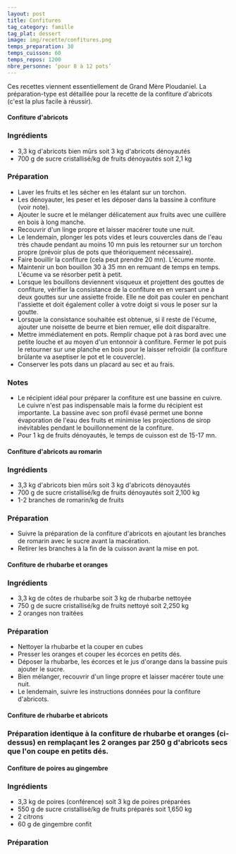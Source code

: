 ```yaml
---
layout: post
title: Confitures
tag_category: famille
tag_plat: dessert
image: img/recette/confitures.png
temps_preparation: 30
temps_cuisson: 60
temps_repos: 1200
nbre_personne: ‘pour 8 à 12 pots’
---
```

Ces recettes viennent essentiellement de Grand Mère Ploudaniel.
La préparation-type est détaillée pour la recette de la confiture d'abricots (c'est la plus facile à réussir).

#### Confiture d'abricots
### Ingrédients
* 3,3 kg d'abricots bien mûrs soit 3 kg d'abricots dénoyautés
* 700 g de sucre cristallisé/kg de fruits dénoyautés soit 2,1 kg


### Préparation
* Laver les fruits et les sécher en les étalant sur un torchon.
* Les dénoyauter, les peser et les déposer dans la bassine à confiture (voir note).
* Ajouter le sucre et le mélanger délicatement aux fruits avec une cuillère en bois à long manche.
* Recouvrir d'un linge propre et laisser macérer toute une nuit.
* Le lendemain, plonger les pots vides et leurs couvercles dans de l'eau très chaude pendant au moins 10 mn puis les retourner sur un torchon propre (prévoir plus de pots que théoriquement nécessaire).
* Faire bouillir la confiture (cela peut prendre 20 mn). L'écume monte.
* Maintenir un bon bouillon 30 à 35 mn en remuant de temps en temps. L'écume va se résorber petit à petit.
* Lorsque les bouillons deviennent visqueux et projettent des gouttes de confiture, vérifier la consistance de la confiture en en versant une à deux gouttes sur une assiette froide. Elle ne doit pas couler en penchant l'assiette et doit également coller à votre doigt si vous le poser sur la goutte.
* Lorsque la consistance souhaitée est obtenue, si il reste de l'écume, ajouter une noisette de beurre et bien remuer, elle doit disparaître.
* Mettre immédiatement en pots. Remplir chaque pot à ras bord avec une petite louche et au moyen d'un entonnoir à confiture. Fermer le pot puis le retourner sur une planche en bois pour le laisser refroidir (la confiture brûlante va aseptiser le pot et le couvercle).
* Conserver les pots dans un placard au sec et au frais.


### Notes
* Le récipient idéal pour préparer la confiture est une bassine en cuivre. Le cuivre n'est pas indispensable mais la forme du récipient est importante. La bassine avec son profil évasé permet une bonne évaporation de l'eau des fruits et minimise les projections de sirop inévitables pendant le bouillonnement de la confiture.
* Pour 1 kg de fruits dénoyautés, le temps de cuisson est de 15-17 mn.


#### Confiture d'abricots au romarin
### Ingrédients
* 3,3 kg d'abricots bien mûrs soit 3 kg d'abricots dénoyautés
* 700 g de sucre cristallisé/kg de fruits dénoyautés soit 2,100 kg
* 1-2 branches de romarin/kg de fruits

### Préparation
* Suivre la préparation de la confiture d'abricots en ajoutant les branches de romarin avec le sucre avant la macération.
* Retirer les branches à la fin de la cuisson avant la mise en pot.


#### Confiture de rhubarbe et oranges
### Ingrédients
* 3,3 kg de côtes de rhubarbe soit 3 kg de rhubarbe nettoyée
* 750 g de sucre cristallisé/kg de fruits nettoyé soit 2,250 kg
* 2 oranges non traitées

### Préparation
* Nettoyer la rhubarbe et la couper en cubes
* Presser les oranges et couper les écorces en petits dés.
* Déposer la rhubarbe, les écorces et le jus d'orange dans la bassine puis ajouter le sucre.
* Bien mélanger, recouvrir d'un linge propre et laisser macérer toute une nuit.
* Le lendemain, suivre les instructions données pour la confiture d'abricots.


#### Confiture de rhubarbe et abricots
### Préparation identique à la confiture de rhubarbe et oranges (ci-dessus) en remplaçant les 2 oranges par 250 g d'abricots secs que l'on coupe en petits dés.


#### Confiture de poires au gingembre
### Ingrédients
* 3,3 kg de poires (conférence) soit 3 kg de poires préparées
* 550 g de sucre cristallisé/kg de fruits préparés soit 1,650 kg
* 2 citrons
* 60 g de gingembre confit

### Préparation
